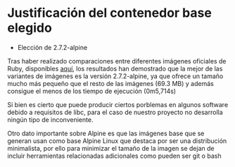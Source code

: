 # Justificación del contenedor base elegido

* Elección de 2.7.2-alpine

Tras haber realizado comparaciones entre diferentes imágenes oficiales de Ruby, disponibles [aquí](https://github.com/mariasanzs/makeupIV/blob/master/docs/comparacionImagenes.md#comparaci%C3%B3n-entre-diferentes-im%C3%A1genes-base), los resultados han demostrado que la mejor de las variantes de imágenes es la versión 2.7.2-alpine, ya que ofrece un tamaño mucho más pequeño que el resto de las imágenes (69.3 MB) y además consigue el menos de los tiempo de ejecución (0m5,714s)

Si bien es cierto que puede producir ciertos porblemas en algunos software debido a requisitos de libc, para el caso de nuestro proyecto no desarrolla ningún tipo de inconveniente.

Otro dato importante sobre Alpine es que las imágenes base que se generan usan como base Alpine Linux que destaca por ser una distribución minimalista, por ello para minimizar el tamaño de la imagen se dejan de incluir herramientas relacionadas adicionales como pueden ser git o bash
